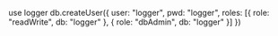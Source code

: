 use logger
db.createUser({ user: "logger", pwd:  "logger", roles: [{ role: "readWrite", db: "logger" }, { role: "dbAdmin", db: "logger" }] })